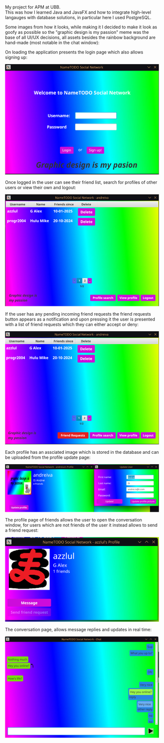My project for APM at UBB. <br>
This was how I learned Java and JavaFX and how to integrate high-level langauges with database solutions, in particular here I used PostgreSQL.

Some images from how it looks, while making it I decided to make it look as goofy as possible so the "graphic design is my passion" meme was the base of all UI/UX decisions, all assets besides the rainbow background are hand-made (most notable in the chat window):

On loading the application presents the login page which also allows signing up:

![](doc/sn-login.png)<br>

Once logged in the user can see their friend list, search for profiles of other users or view their own and logout:

![](doc/sn-loggedin.png)<br>

If the user has any pending incoming friend requests the friend requests button appears as a notification and upon pressing it the user is presented with a list of friend requests which they can either accept or deny:

![](doc/friend-requests-notification.png)<br>

Each profile has an assciated image which is stored in the database and can be uploaded from the profile update page:

![](doc/self-profile-and-update.png)<br>

The profile page of friends allows the user to open the conversation window, for users which are not friends of the user it instead allows to send a friend request:

![](doc/profile-friend.png)<br>

The conversation page, allows message replies and updates in real time:

![](doc/message.png)<br>
